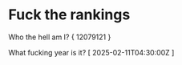 # Fuck the rankings

Who the hell am I?
{ 12079121 }

What fucking year is it?
[ 2025-02-11T04:30:00Z ]
